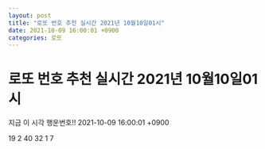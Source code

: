 ```yaml
---
layout: post
title: "로또 번호 추천 실시간 2021년 10월10일01시"
date: 2021-10-09 16:00:01 +0900
categories: 로또
---
```


# 로또 번호 추천 실시간 2021년 10월10일01시

지금 이 시각 행운번호!! 2021-10-09 16:00:01 +0900

 19  2  40  32  1  7 


